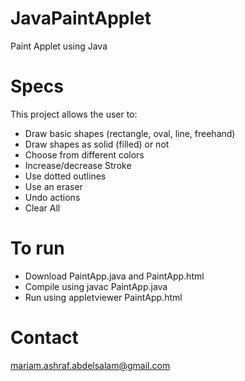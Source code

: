 # JavaPaintApplet
Paint Applet using Java

# Specs
This project allows the user to:
  - Draw basic shapes (rectangle, oval, line, freehand)
  - Draw shapes as solid (filled) or not
  - Choose from different colors
  - Increase/decrease Stroke
  - Use dotted outlines
  - Use an eraser
  - Undo actions
  - Clear All

# To run
  - Download PaintApp.java and PaintApp.html
  - Compile using javac PaintApp.java
  - Run using appletviewer PaintApp.html

# Contact
mariam.ashraf.abdelsalam@gmail.com
